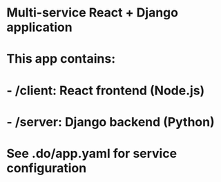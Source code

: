 # Multi-service React + Django application
# This app contains:
# - /client: React frontend (Node.js)
# - /server: Django backend (Python)
# See .do/app.yaml for service configuration

